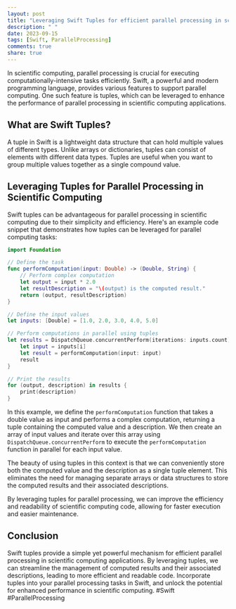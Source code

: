 ```yaml
---
layout: post
title: "Leveraging Swift Tuples for efficient parallel processing in scientific computing."
description: " "
date: 2023-09-15
tags: [Swift, ParallelProcessing]
comments: true
share: true
---
```


In scientific computing, parallel processing is crucial for executing computationally-intensive tasks efficiently. Swift, a powerful and modern programming language, provides various features to support parallel computing. One such feature is tuples, which can be leveraged to enhance the performance of parallel processing in scientific computing applications.

## What are Swift Tuples?

A tuple in Swift is a lightweight data structure that can hold multiple values of different types. Unlike arrays or dictionaries, tuples can consist of elements with different data types. Tuples are useful when you want to group multiple values together as a single compound value.

## Leveraging Tuples for Parallel Processing in Scientific Computing

Swift tuples can be advantageous for parallel processing in scientific computing due to their simplicity and efficiency. Here's an example code snippet that demonstrates how tuples can be leveraged for parallel computing tasks:

```swift
import Foundation

// Define the task
func performComputation(input: Double) -> (Double, String) {
    // Perform complex computation
    let output = input * 2.0
    let resultDescription = "\(output) is the computed result."
    return (output, resultDescription)
}

// Define the input values
let inputs: [Double] = [1.0, 2.0, 3.0, 4.0, 5.0]

// Perform computations in parallel using tuples
let results = DispatchQueue.concurrentPerform(iterations: inputs.count) { i in
    let input = inputs[i]
    let result = performComputation(input: input)
    result
}

// Print the results
for (output, description) in results {
    print(description)
}
```

In this example, we define the `performComputation` function that takes a double value as input and performs a complex computation, returning a tuple containing the computed value and a description. We then create an array of input values and iterate over this array using `DispatchQueue.concurrentPerform` to execute the `performComputation` function in parallel for each input value.

The beauty of using tuples in this context is that we can conveniently store both the computed value and the description as a single tuple element. This eliminates the need for managing separate arrays or data structures to store the computed results and their associated descriptions.

By leveraging tuples for parallel processing, we can improve the efficiency and readability of scientific computing code, allowing for faster execution and easier maintenance.

## Conclusion

Swift tuples provide a simple yet powerful mechanism for efficient parallel processing in scientific computing applications. By leveraging tuples, we can streamline the management of computed results and their associated descriptions, leading to more efficient and readable code. Incorporate tuples into your parallel processing tasks in Swift, and unlock the potential for enhanced performance in scientific computing. #Swift #ParallelProcessing